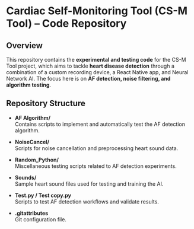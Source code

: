 # Cardiac Self-Monitoring Tool (CS-M Tool) – Code Repository

## Overview
This repository contains the **experimental and testing code** for the CS-M Tool project, which aims to tackle **heart disease detection** through a combination of a custom recording device, a React Native app, and Neural Network AI. The focus here is on **AF detection, noise filtering, and algorithm testing**.

## Repository Structure

- **AF Algorithm/**  
  Contains scripts to implement and automatically test the AF detection algorithm.  

- **NoiseCancel/**  
  Scripts for noise cancellation and preprocessing heart sound data.  

- **Random_Python/**  
  Miscellaneous testing scripts related to AF detection experiments.  

- **Sounds/**  
  Sample heart sound files used for testing and training the AI.  

- **Test.py / Test copy.py**  
  Scripts to test AF detection workflows and validate results.  

- **.gitattributes**  
  Git configuration file.  
